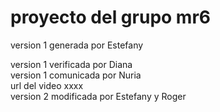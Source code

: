 # proyecto del grupo mr6    

version 1 generada por Estefany   

version 1 verificada por Diana   
version 1 comunicada por Nuria   
url del video xxxx   
version 2 modificada por Estefany y Roger